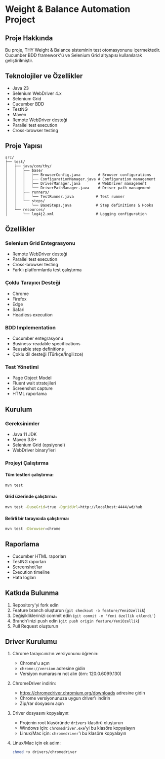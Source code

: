 # Weight & Balance Automation Project

## Proje Hakkında
Bu proje, THY Weight & Balance sisteminin test otomasyonunu içermektedir. Cucumber BDD framework'ü ve Selenium Grid altyapısı kullanılarak geliştirilmiştir.

## Teknolojiler ve Özellikler
- Java 23
- Selenium WebDriver 4.x
- Selenium Grid
- Cucumber BDD
- TestNG
- Maven
- Remote WebDriver desteği
- Parallel test execution
- Cross-browser testing

## Proje Yapısı
```
src/
├── test/
│   ├── java/com/thy/
│   │   ├── base/
│   │   │   ├── BrowserConfig.java        # Browser configurations
│   │   │   ├── ConfigurationManager.java # Configuration management
│   │   │   ├── DriverManager.java        # WebDriver management
│   │   │   └── DriverPathManager.java    # Driver path management
│   │   ├── runners/
│   │   │   └── TestRunner.java          # Test runner
│   │   └── steps/
│   │       └── BaseSteps.java           # Step definitions & Hooks
│   └── resources/
│       └── log4j2.xml                   # Logging configuration
```

## Özellikler

### Selenium Grid Entegrasyonu
- Remote WebDriver desteği
- Parallel test execution
- Cross-browser testing
- Farklı platformlarda test çalıştırma

### Çoklu Tarayıcı Desteği
- Chrome
- Firefox 
- Edge
- Safari
- Headless execution

### BDD Implementation
- Cucumber entegrasyonu
- Business-readable specifications
- Reusable step definitions
- Çoklu dil desteği (Türkçe/İngilizce)

### Test Yönetimi
- Page Object Model
- Fluent wait stratejileri
- Screenshot capture
- HTML raporlama

## Kurulum

### Gereksinimler
- Java 11 JDK
- Maven 3.8+
- Selenium Grid (opsiyonel)
- WebDriver binary'leri

### Projeyi Çalıştırma

#### Tüm testleri çalıştırma:
```bash
mvn test
```

#### Grid üzerinde çalıştırma:
```bash
mvn test -DuseGrid=true -DgridUrl=http://localhost:4444/wd/hub
```

#### Belirli bir tarayıcıda çalıştırma:
```bash
mvn test -Dbrowser=chrome
```

## Raporlama
- Cucumber HTML raporları
- TestNG raporları
- Screenshot'lar
- Execution timeline
- Hata logları

## Katkıda Bulunma
1. Repository'yi fork edin
2. Feature branch oluşturun (`git checkout -b feature/YeniOzellik`)
3. Değişikliklerinizi commit edin (`git commit -m 'Yeni özellik eklendi'`)
4. Branch'inizi push edin (`git push origin feature/YeniOzellik`)
5. Pull Request oluşturun

## Driver Kurulumu

1. Chrome tarayıcınızın versiyonunu öğrenin:
   - Chrome'u açın
   - `chrome://version` adresine gidin
   - Versiyon numarasını not alın (örn: 120.0.6099.130)

2. ChromeDriver indirin:
   - https://chromedriver.chromium.org/downloads adresine gidin
   - Chrome versiyonunuza uygun driver'ı indirin
   - Zip/rar dosyasını açın

3. Driver dosyasını kopyalayın:
   - Projenin root klasöründe `drivers` klasörü oluşturun
   - Windows için: `chromedriver.exe`'yi bu klasöre kopyalayın
   - Linux/Mac için: `chromedriver`'ı bu klasöre kopyalayın

4. Linux/Mac için ek adım:
   ```bash
   chmod +x drivers/chromedriver
   ```